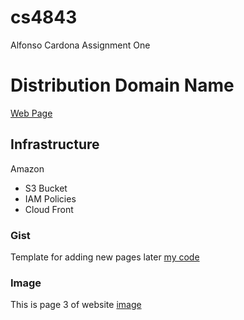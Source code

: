 # cs4843
Alfonso Cardona Assignment One

# Distribution Domain Name
[Web Page](https://dmlrr2nd3zqua.cloudfront.net)

## Infrastructure 
Amazon 
- S3 Bucket
- IAM Policies
- Cloud Front

### Gist
Template for adding new pages later [my code](https://gist.github.com/Fonzy-2711/0761709fcb4dcd99b9519a20b549797b)

### Image
This is page 3 of website [image](https://github.com/Fonzy-2711/cs4843/issues/1)
